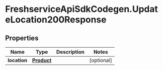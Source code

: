 # FreshserviceApiSdkCodegen.UpdateLocation200Response

## Properties

| Name         | Type                      | Description | Notes      |
| ------------ | ------------------------- | ----------- | ---------- |
| **location** | [**Product**](Product.md) |             | [optional] |
